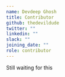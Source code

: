 ```yaml
---
name: Devdeep Ghosh
title: Contributor
github: thedevildude
twitter: ""
linkedin: ""
slack: ""
joining_date: ""
role: contributor
---
```


Still waiting for this
